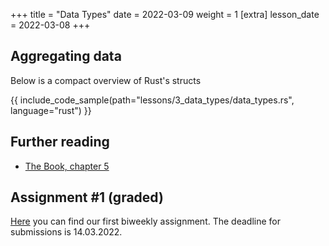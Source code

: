 +++
title = "Data Types"
date = 2022-03-09
weight = 1
[extra]
lesson_date = 2022-03-08
+++

## Aggregating data

Below is a compact overview of Rust's structs

{{ include_code_sample(path="lessons/3_data_types/data_types.rs", language="rust") }}

## Further reading

- [The Book, chapter 5](https://doc.rust-lang.org/book/ch05-00-structs.html)

## Assignment #1 (graded)

[Here](https://classroom.github.com/a/nc92p2Ow) you can find our first biweekly assignment. The deadline for submissions is 14.03.2022.
